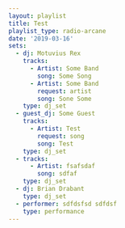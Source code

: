 ```yaml
---
layout: playlist
title: Test
playlist_type: radio-arcane
date: '2019-03-16'
sets:
  - dj: Motuvius Rex
    tracks:
      - Artist: Some Band
        song: Some Song
      - Artist: Some Band
        request: artist
        song: Sone Some
    type: dj_set
  - guest_dj: Some Guest
    tracks:
      - Artist: Test
        request: song
        song: Test
    type: dj_set
  - tracks:
      - Artist: fsafsdaf
        song: sdfaf
    type: dj_set
  - dj: Brian Drabant
    type: dj_set
  - performer: sdfdsfsd sdfdsf
    type: performance
---
```


